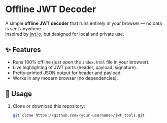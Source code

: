 # Offline JWT Decoder

A simple **offline JWT decoder** that runs entirely in your browser — no data is sent anywhere.  
Inspired by [jwt.io](https://jwt.io), but designed for local and private use.

## ✨ Features

- Runs 100% offline (just open the `index.html` file in your browser).
- Live highlighting of JWT parts (header, payload, signature).
- Pretty-printed JSON output for header and payload.
- Works in any modern browser (no dependencies).

## 🚀 Usage

1. Clone or download this repository:
   ```bash
   git clone https://github.com/<your-username>/jwt_tools.git
   ```

